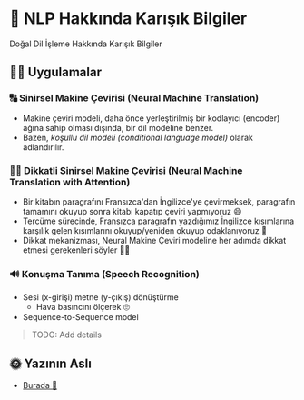 # 💬 NLP Hakkında Karışık Bilgiler 
Doğal Dil İşleme Hakkında Karışık Bilgiler

## 🤸‍♀️ Uygulamalar

### 🔠 Sinirsel Makine Çevirisi (Neural Machine Translation)
- Makine çeviri modeli, daha önce yerleştirilmiş bir kodlayıcı (encoder) ağına sahip olması dışında, bir dil modeline benzer. 
- Bazen, _koşullu dil modeli (conditional language model)_ olarak adlandırılır.

### 🕵️‍♀️ Dikkatli Sinirsel Makine Çevirisi (Neural Machine Translation with Attention)
- Bir kitabın paragrafını Fransızca'dan İngilizce'ye çevirmeksek, paragrafın tamamını okuyup sonra kitabı kapatıp çeviri yapmıyoruz 😅
- Tercüme sürecinde, Fransızca paragrafın yazdığımız İngilizce kısımlarına karşılık gelen kısımlarını okuyup/yeniden okuyup odaklanıyoruz 🤔
- Dikkat mekanizması, Neural Makine Çeviri modeline her adımda dikkat etmesi gerekenleri söyler 👩‍🏫



### 🔊 Konuşma Tanıma (Speech Recognition)
- Sesi (x-girişi) metne (y-çıkış) dönüştürme
  - Hava basıncını ölçerek 🙄
- Sequence-to-Sequence model

> TODO: Add details

## 🌞 Yazının Aslı
- [Burada 🐾](https://dl.asmaamir.com/9-sequencemodels/5-aboutnlp)
